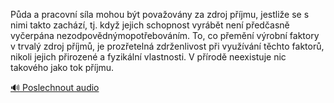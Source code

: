
Půda a pracovní síla mohou být považovány za zdroj příjmu, jestliže se s nimi takto zachází, tj. když jejich schopnost vyrábět není předčasně vyčerpána nezodpovědnýmopotřebováním. To, co přemění výrobní faktory v trvalý zdroj příjmů, je prozřetelná zdrženlivost při využívání těchto faktorů, nikoli jejich přirozené a fyzikální vlastnosti. V přírodě neexistuje nic takového jako tok příjmu.

[🔊 Poslechnout audio](/data/7-paragraphs/audio/chapter_72/para_007-Pda-a-pracovn-sla-mohou-bt-povaovny-za-zdroj.mp3)

